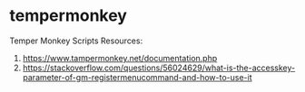 # tempermonkey
Temper Monkey Scripts
Resources:
1. https://www.tampermonkey.net/documentation.php
2. https://stackoverflow.com/questions/56024629/what-is-the-accesskey-parameter-of-gm-registermenucommand-and-how-to-use-it
